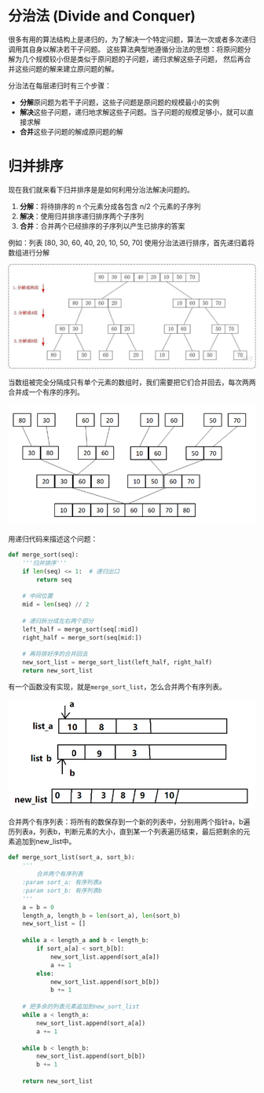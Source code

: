 # 分治法 (Divide and Conquer)

很多有用的算法结构上是递归的，为了解决一个特定问题，算法一次或者多次递归调用其自身以解决若干子问题。 这些算法典型地遵循分治法的思想：将原问题分解为几个规模较小但是类似于原问题的子问题，递归求解这些子问题， 然后再合并这些问题的解来建立原问题的解。

分治法在每层递归时有三个步骤：

- **分解**原问题为若干子问题，这些子问题是原问题的规模最小的实例
- **解决**这些子问题，递归地求解这些子问题。当子问题的规模足够小，就可以直接求解
- **合并**这些子问题的解成原问题的解

# 归并排序

现在我们就来看下归并排序是是如何利用分治法解决问题的。

1. **分解**：将待排序的 n 个元素分成各包含 n/2 个元素的子序列
1. **解决**：使用归并排序递归排序两个子序列
1. **合并**：合并两个已经排序的子序列以产生已排序的答案


例如：列表 [80, 30, 60, 40, 20, 10, 50, 70]
使用分治法进行排序，首先递归着将数组进行分解

![Demo](images/1.jpg)

当数组被完全分隔成只有单个元素的数组时，我们需要把它们合并回去，每次两两合并成一个有序的序列。

![Demo](images/2.png)

用递归代码来描述这个问题：


```python
def merge_sort(seq):
    '''归并排序'''
    if len(seq) <= 1:  # 递归出口
        return seq

    # 中间位置
    mid = len(seq) // 2

    # 递归拆分成左右两个部分
    left_half = merge_sort(seq[:mid])
    right_half = merge_sort(seq[mid:])

    # 再将排好序的合并回去
    new_sort_list = merge_sort_list(left_half, right_half)
    return new_sort_list
```

有一个函数没有实现，就是`merge_sort_list`，怎么合并两个有序列表。

![合并有序数组](images/3.png)

合并两个有序列表：将所有的数保存到一个新的列表中，分别用两个指针a，b遍历列表a，列表b，判断元素的大小，直到某一个列表遍历结束，最后把剩余的元素追加到new_list中。

```python
def merge_sort_list(sort_a, sort_b):
    '''
        合并两个有序列表
    :param sort_a: 有序列表a
    :param sort_b: 有序列表b
    '''
    a = b = 0
    length_a, length_b = len(sort_a), len(sort_b)
    new_sort_list = []

    while a < length_a and b < length_b:
        if sort_a[a] < sort_b[b]:
            new_sort_list.append(sort_a[a])
            a += 1
        else:
            new_sort_list.append(sort_b[b])
            b += 1

    # 把多余的列表元素追加到new_sort_list
    while a < length_a:
        new_sort_list.append(sort_a[a])
        a += 1

    while b < length_b:
        new_sort_list.append(sort_b[b])
        b += 1

    return new_sort_list
```

